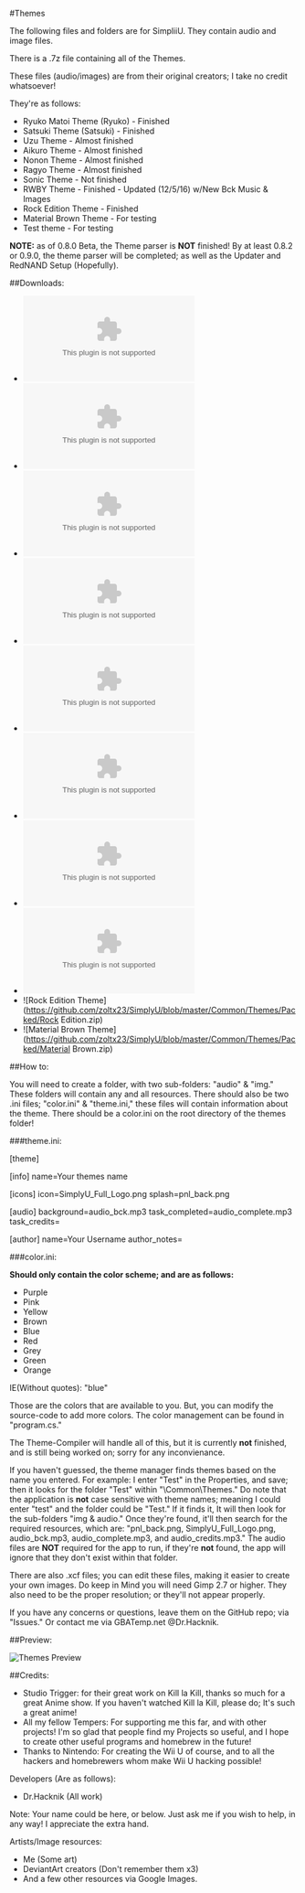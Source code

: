 #Themes

The following files and folders are for SimpliiU.
They contain audio and image files.

There is a .7z file containing all of the Themes. 

These files (audio/images) are from their original creators; I take no credit
whatsoever! 

They're as follows: 

* Ryuko Matoi Theme (Ryuko) - Finished
* Satsuki Theme (Satsuki) - Finished
* Uzu Theme  - Almost finished
* Aikuro Theme - Almost finished 
* Nonon Theme - Almost finished  
* Ragyo Theme - Almost finished
* Sonic Theme - Not finished
* RWBY Theme - Finished - Updated (12/5/16) w/New Bck Music & Images
* Rock Edition Theme - Finished
* Material Brown Theme - For testing 
* Test theme - For testing 

**NOTE:** as of 0.8.0 Beta, the Theme parser is **NOT** finished! 
By at least 0.8.2 or 0.9.0, the theme parser will be completed; as well
as the Updater and RedNAND Setup (Hopefully).

##Downloads: 

* ![Ryuko Matoi Theme - Ryuko](https://github.com/zoltx23/SimplyU/blob/master/Common/Themes/Packed/Ryuko.zip) 
* ![Satsuki Theme - Satsuki](https://github.com/zoltx23/SimplyU/blob/master/Common/Themes/Packed/Satsuki.zip)  
* ![Uzu Theme](https://github.com/zoltx23/SimplyU/blob/master/Common/Themes/Packed/Uzu.zip)
* ![Aikuro Theme](https://github.com/zoltx23/SimplyU/blob/master/Common/Themes/Packed/Aikuro.zip) 
* ![Nonon Theme](https://github.com/zoltx23/SimplyU/blob/master/Common/Themes/Packed/Nonon.zip) 
* ![Ragyo Theme](https://github.com/zoltx23/SimplyU/blob/master/Common/Themes/Packed/Ragyo.zip) 
* ![Sonic Theme](https://github.com/zoltx23/SimplyU/blob/master/Common/Themes/Packed/Sonic.zip)
* ![RWBY Theme](https://github.com/zoltx23/SimplyU/blob/master/Common/Themes/Packed/RWBY.zip) 
* ![Rock Edition Theme](https://github.com/zoltx23/SimplyU/blob/master/Common/Themes/Packed/Rock Edition.zip)
* ![Material Brown Theme](https://github.com/zoltx23/SimplyU/blob/master/Common/Themes/Packed/Material Brown.zip) 

##How to: 

You will need to create a folder, with two sub-folders: "audio" & "img." 
These folders will contain any and all resources. 
There should also be two .ini files; "color.ini" & "theme.ini," these files will contain
information about the theme.
There should be a color.ini on the root directory of the themes folder!  

###theme.ini: 

[theme]

[info]
name=Your themes name

[icons]
icon=SimplyU_Full_Logo.png
splash=pnl_back.png

[audio]
background=audio_bck.mp3
task_completed=audio_complete.mp3
task_credits=

[author]
name=Your Username
author_notes=


###color.ini: 

**Should only contain the color scheme; and are as follows:**

* Purple
* Pink
* Yellow
* Brown
* Blue 
* Red
* Grey 
* Green 
* Orange

IE(Without quotes): "blue"


Those are the colors that are available to you. But, you can modify the source-code
to add more colors. The color management can be found in "program.cs." 

The Theme-Compiler will handle all of this, but it is currently **not** finished, and is still
being worked on; sorry for any inconvienance.

If you haven't guessed, the theme manager finds themes based on the name you entered. For example: 
I enter "Test" in the Properties, and save; then it looks for the folder "Test" within "\\Common\\Themes." Do note
that the application is **not** case sensitive with theme names; meaning I could enter "test" and the folder could be "Test."
If it finds it, It will then look for the sub-folders "img & audio." Once they're found, it'll then search
for the required resources, which are: "pnl_back.png, SimplyU_Full_Logo.png, audio_bck.mp3, audio_complete.mp3, and audio_credits.mp3."
The audio files are **NOT** required for the app to run, if they're **not** found, the app will ignore that they
don't exist within that folder.

There are also .xcf files; you can edit these files, making it easier to create your own images. 
Do keep in Mind you will need Gimp 2.7 or higher. They also need to be the proper resolution; or they'll not appear properly.  

If you have any concerns or questions, leave them on the GitHub repo; via "Issues."
Or contact me via GBATemp.net @Dr.Hacknik.  

##Preview: 

![Themes Preview](https://github.com/zoltx23/SimplyU/blob/master/Common/Resources/Images/themes.png?raw=true) 


##Credits:

* Studio Trigger: for their great work on Kill la Kill, thanks so much for a great Anime show.
If you haven't watched Kill la Kill, please do; It's such a great anime! 
* All my fellow Tempers: For supporting me this far, and with other projects! I'm so glad that 
people find my Projects so useful, and I hope to create other useful programs and homebrew in the future!
* Thanks to Nintendo: For creating the Wii U of course, and to all the hackers and homebrewers whom
make Wii U hacking possible!  

Developers (Are as follows): 

* Dr.Hacknik (All work) 

Note: Your name could be here, or below. 
Just ask me if you wish to help, in any way! 
I appreciate the extra hand. 

Artists/Image resources: 

* Me (Some art) 
* DeviantArt creators (Don't remember them x3) 
* And a few other resources via Google Images. 


